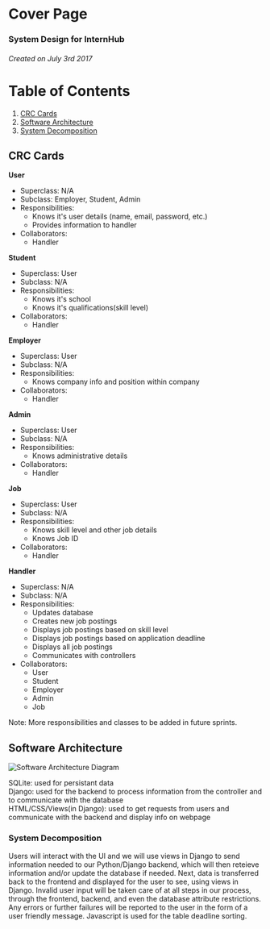 # Cover Page
### System Design for InternHub
###### Created on July 3rd 2017

# Table of Contents
1. [CRC Cards](#crc-cards)
2. [Software Architecture](#software-architecture)
3. [System Decomposition](#system-decomposition)

## CRC Cards
**User**  
- Superclass: N/A 
- Subclass: Employer, Student, Admin
- Responsibilities: 
  * Knows it's user details (name, email, password, etc.)
  * Provides information to handler
- Collaborators:   
  * Handler
  
**Student**
- Superclass: User
- Subclass: N/A
- Responsibilities: 
  * Knows it's school
  * Knows it's qualifications(skill level)
- Collaborators:     
  * Handler  
  
**Employer**
- Superclass: User
- Subclass: N/A
- Responsibilities: 
  * Knows company info and position within company
- Collaborators:   
  * Handler  
  
**Admin**
- Superclass: User
- Subclass: N/A
- Responsibilities: 
  * Knows administrative details
- Collaborators:   
  * Handler  
  
**Job**
- Superclass: User
- Subclass: N/A
- Responsibilities: 
  * Knows skill level and other job details
  * Knows Job ID
- Collaborators:   
  * Handler  
  
 **Handler**
- Superclass: N/A
- Subclass: N/A
- Responsibilities: 
  * Updates database
  * Creates new job postings
  * Displays job postings based on skill level
  * Displays job postings based on application deadline
  * Displays all job postings
  * Communicates with controllers
- Collaborators:   
  * User
  * Student
  * Employer
  * Admin 
  * Job  
  
Note: More responsibilities and classes to be added in future sprints.
  
## Software Architecture 

![Software Architecture Diagram](https://github.com/UTSCCSCC01/Better-Jobs/blob/master/images/design/systemarchv2.png "Software Architecture Diagram")

SQLite: used for persistant data  
Django: used for the backend to process information from the controller and to communicate with the database  
HTML/CSS/Views(in Django): used to get requests from users and communicate with the backend and display info on webpage

### System Decomposition
Users will interact with the UI and we will use views in Django to send information needed to our Python/Django backend, which will then reteieve information and/or update the database if needed. Next, data is transferred back to the frontend and displayed for the user to see, using views in Django. Invalid user input will be taken care of at all steps in our process, through the frontend, backend, and even the database attribute restrictions. Any errors or further failures will be reported to the user in the form of a user friendly message. Javascript is used for the table deadline sorting.
